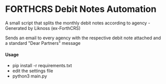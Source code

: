 # FORTHCRS Debit Notes Automation

A small script that splits the monthly debit notes according to agency - Generated by Liknoss (ex-ForthCRS)

Sends an email to every agency with the respective debit note attached and a standard "Dear Partners" message 

#### Usage

- pip install -r requirements.txt
- edit the settings file 
- python3 main.py

